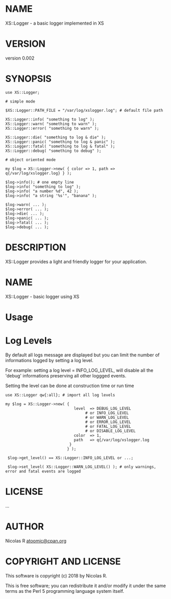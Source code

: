 # NAME

XS::Logger - a basic logger implemented in XS

# VERSION

version 0.002

# SYNOPSIS

    use XS::Logger;

    # simple mode

    $XS::Logger::PATH_FILE = "/var/log/xslogger.log"; # default file path

    XS::Logger::info( "something to log" );
    XS::Logger::warn( "something to warn" );
    XS::Logger::error( "something to warn" );

    XS::Logger::die( "something to log & die" );
    XS::Logger::panic( "something to log & panic" );
    XS::Logger::fatal( "something to log & fatal" );
    XS::Logger::debug( "something to debug" );

    # object oriented mode

    my $log = XS::Logger->new( { color => 1, path => q{/var/log/xslogger.log} } );

    $log->info(); # one empty line
    $log->info( "something to log" );
    $log->info( "a number %d", 42 );
    $log->info( "a string '%s'", "banana" );

    $log->warn( ... );
    $log->error( ... );
    $log->die( ... );
    $log->panic( ... );
    $log->fatal( ... );
    $log->debug( ... );

# DESCRIPTION

XS::Logger provides a light and friendly logger for your application.

# NAME

XS::Logger - basic logger using XS

# Usage

# Log Levels

By default all logs message are displayed but you can limit the number of informations logged
by setting a log level.

For example: setting a log level = INFO\_LOG\_LEVEL, will disable all the 'debug' informations preserving
all other loggged events.

Setting the level can be done at construction time or run time

    use XS::Logger qw{:all}; # import all log levels

    my $log = XS::Logger->new( {
                                  level  => DEBUG_LOG_LEVEL
                                       # or INFO_LOG_LEVEL
                                       # or WARN_LOG_LEVEL
                                       # or ERROR_LOG_LEVEL
                                       # or FATAL_LOG_LEVEL
                                       # or DISABLE_LOG_LEVEL
                                  color  => 1,
                                  path   => q{/var/log/xslogger.log
                                }
                               } );

     $log->get_level() == XS::Logger::INFO_LOG_LEVEL or ...;

     $log->set_level( XS::Logger::WARN_LOG_LEVEL() ); # only warnings, error and fatal events are logged

# LICENSE
   ...

# AUTHOR

Nicolas R <atoomic@cpan.org>

# COPYRIGHT AND LICENSE

This software is copyright (c) 2018 by Nicolas R.

This is free software; you can redistribute it and/or modify it under
the same terms as the Perl 5 programming language system itself.
